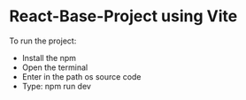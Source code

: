# React-Base-Project using Vite
To run the project:
  - Install the npm
  - Open the terminal
  - Enter in the path os source code
  - Type: npm run dev

